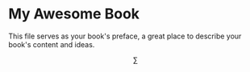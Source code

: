 # My Awesome Book

This file serves as your book's preface, a great place to describe your book's content and ideas.

$$\sum$$